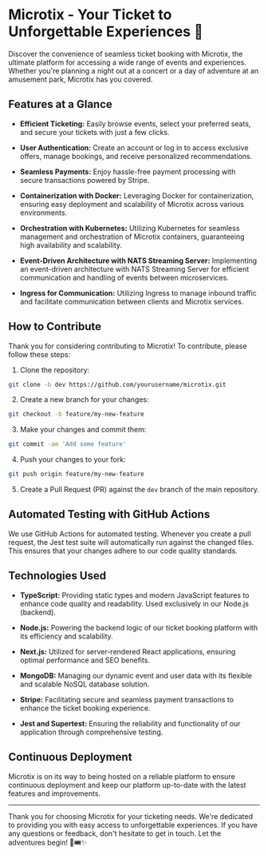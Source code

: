 # Microtix - Your Ticket to Unforgettable Experiences 🎫

Discover the convenience of seamless ticket booking with Microtix, the ultimate platform for accessing a wide range of events and experiences. Whether you're planning a night out at a concert or a day of adventure at an amusement park, Microtix has you covered.

## Features at a Glance
  
- **Efficient Ticketing:** Easily browse events, select your preferred seats, and secure your tickets with just a few clicks.

- **User Authentication:** Create an account or log in to access exclusive offers, manage bookings, and receive personalized recommendations.

- **Seamless Payments:** Enjoy hassle-free payment processing with secure transactions powered by Stripe.

- **Containerization with Docker:** Leveraging Docker for containerization, ensuring easy deployment and scalability of Microtix across various environments.

- **Orchestration with Kubernetes:** Utilizing Kubernetes for seamless management and orchestration of Microtix containers, guaranteeing high availability and scalability.

- **Event-Driven Architecture with NATS Streaming Server:** Implementing an event-driven architecture with NATS Streaming Server for efficient communication and handling of events between microservices.

- **Ingress for Communication:** Utilizing Ingress to manage inbound traffic and facilitate communication between clients and Microtix services.

## How to Contribute

Thank you for considering contributing to Microtix! To contribute, please follow these steps:

1. Clone the repository:

```bash
git clone -b dev https://github.com/yourusername/microtix.git
```

2. Create a new branch for your changes:

```bash
git checkout -b feature/my-new-feature
```

3. Make your changes and commit them:

```bash
git commit -am 'Add some feature'
```

4. Push your changes to your fork:

```bash
git push origin feature/my-new-feature
```

5. Create a Pull Request (PR) against the `dev` branch of the main repository.

## Automated Testing with GitHub Actions

We use GitHub Actions for automated testing. Whenever you create a pull request, the Jest test suite will automatically run against the changed files. This ensures that your changes adhere to our code quality standards.

## Technologies Used

- **TypeScript:** Providing static types and modern JavaScript features to enhance code quality and readability. Used exclusively in our Node.js (backend).

- **Node.js:** Powering the backend logic of our ticket booking platform with its efficiency and scalability.

- **Next.js:** Utilized for server-rendered React applications, ensuring optimal performance and SEO benefits.

- **MongoDB:** Managing our dynamic event and user data with its flexible and scalable NoSQL database solution.

- **Stripe:** Facilitating secure and seamless payment transactions to enhance the ticket booking experience.

- **Jest and Supertest:** Ensuring the reliability and functionality of our application through comprehensive testing.

## Continuous Deployment

Microtix is on its way to being hosted on a reliable platform to ensure continuous deployment and keep our platform up-to-date with the latest features and improvements.

---

Thank you for choosing Microtix for your ticketing needs. We're dedicated to providing you with easy access to unforgettable experiences. If you have any questions or feedback, don't hesitate to get in touch. Let the adventures begin! 🎉🎟️✨
